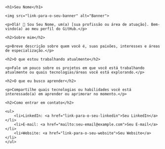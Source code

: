 <!DOCTYPE html>
<html lang="en">
<head>
    <meta charset="UTF-8">
    <meta name="viewport" content="width=device-width, initial-scale=1.0">
    <title>Perfil - Seu Nome</title>
</head>
<body>

    <h1>Seu Nome</h1>

    <img src="link-para-o-seu-banner" alt="Banner">

    <p>Olá! 👋 Sou Seu Nome, um(a) [sua profissão ou área de atuação]. Bem-vindo(a) ao meu perfil do GitHub.</p>

    <h2>Sobre mim</h2>

    <p>Breve descrição sobre quem você é, suas paixões, interesses e áreas de especialização.</p>

    <h2>O que estou trabalhando atualmente</h2>

    <p>Fale um pouco sobre os projetos em que você está trabalhando atualmente ou quais tecnologias/áreas você está explorando.</p>

    <h2>O que eu busco aprender</h2>

    <p>Compartilhe quais tecnologias ou habilidades você está interessado(a) em aprender ou aprimorar no momento.</p>

    <h2>Como entrar em contato</h2>

    <ul>
        <li>LinkedIn: <a href="link-para-o-seu-linkedin">Seu LinkedIn</a></li>
        <li>E-mail: <a href="mailto:seu-email@example.com">Seu E-mail</a></li>
        <li>Website: <a href="link-para-o-seu-website">Seu Website</a></li>
    </ul>
